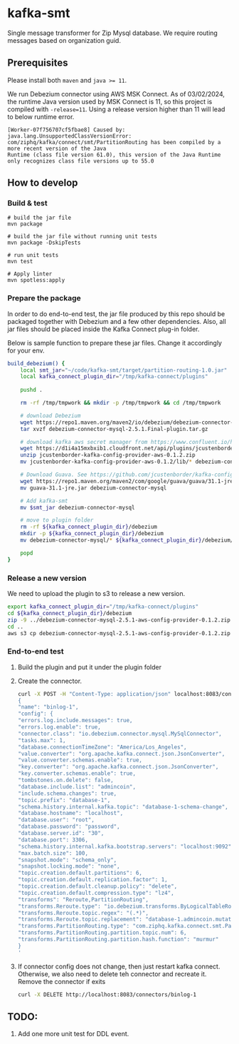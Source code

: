 # kafka-smt

Single message transformer for Zip Mysql database. We require routing messages based on organization guid.


## Prerequisites
Please install both `maven` and `java >= 11`. 

We run Debezium connector using AWS MSK Connect. As of 03/02/2024, the runtime Java version used by MSK Connect is 11, 
so this project is compiled with `-release=11`. Using a release version higher than 11 will lead to below runtime error.

```
[Worker-07f756707cf5fbae8] Caused by: java.lang.UnsupportedClassVersionError: 
com/ziphq/kafka/connect/smt/PartitionRouting has been compiled by a more recent version of the Java 
Runtime (class file version 61.0), this version of the Java Runtime only recognizes class file versions up to 55.0
```

## How to develop

### Build & test
```
# build the jar file
mvn package

# build the jar file without running unit tests
mvn package -DskipTests

# run unit tests
mvn test

# Apply linter 
mvn spotless:apply
```

### Prepare the package
In order to do end-to-end test, the jar file produced by this repo should be packaged together with Debezium and a 
few other dependencies. Also, all jar files should be placed inside the Kafka Connect plug-in folder.

Below is sample function to prepare these jar files. Change it accordingly for your env.
```bash
build_debezium() {
    local smt_jar="~/code/kafka-smt/target/partition-routing-1.0.jar"
    local kafka_connect_plugin_dir="/tmp/kafka-connect/plugins"
    
    pushd . 

    rm -rf /tmp/tmpwork && mkdir -p /tmp/tmpwork && cd /tmp/tmpwork

    # download Debezium 
    wget https://repo1.maven.org/maven2/io/debezium/debezium-connector-mysql/2.5.1.Final/debezium-connector-mysql-2.5.1.Final-plugin.tar.gz
    tar xvzf debezium-connector-mysql-2.5.1.Final-plugin.tar.gz

    # download kafka aws secret manager from https://www.confluent.io/hub/jcustenborder/kafka-config-provider-aws
    wget https://d1i4a15mxbxib1.cloudfront.net/api/plugins/jcustenborder/kafka-config-provider-aws/versions/0.1.2/jcustenborder-kafka-config-provider-aws-0.1.2.zip
    unzip jcustenborder-kafka-config-provider-aws-0.1.2.zip
    mv jcustenborder-kafka-config-provider-aws-0.1.2/lib/* debezium-connector-mysql

    # Download Guava. See https://github.com/jcustenborder/kafka-config-provider-aws/issues/2
    wget https://repo1.maven.org/maven2/com/google/guava/guava/31.1-jre/guava-31.1-jre.jar
    mv guava-31.1-jre.jar debezium-connector-mysql

    # Add kafka-smt
    mv $smt_jar debezium-connector-mysql 

    # move to plugin folder
    rm -rf ${kafka_connect_plugin_dir}/debezium
    mkdir -p ${kafka_connect_plugin_dir}/debezium 
    mv debezium-connector-mysql/* ${kafka_connect_plugin_dir}/debezium/

    popd
}
```

### Release a new version

We need to upload the plugin to s3 to release a new version.
```bash
export kafka_connect_plugin_dir="/tmp/kafka-connect/plugins"
cd ${kafka_connect_plugin_dir}/debezium
zip -9 ../debezium-connector-mysql-2.5.1-aws-config-provider-0.1.2.zip *
cd ..
aws s3 cp debezium-connector-mysql-2.5.1-aws-config-provider-0.1.2.zip s3://zip-kafka-connect-plugins/ --profile=admin
```



### End-to-end test

1. Build the plugin and put it under the plugin folder
2. Create the connector.
    ```bash
    curl -X POST -H "Content-Type: application/json" localhost:8083/connectors -d '
    {
    "name": "binlog-1",
    "config": {
    "errors.log.include.messages": true,
    "errors.log.enable": true,
    "connector.class": "io.debezium.connector.mysql.MySqlConnector",
    "tasks.max": 1,
    "database.connectionTimeZone": "America/Los_Angeles",
    "value.converter": "org.apache.kafka.connect.json.JsonConverter",
    "value.converter.schemas.enable": true,
    "key.converter": "org.apache.kafka.connect.json.JsonConverter",
    "key.converter.schemas.enable": true,
    "tombstones.on.delete": false,
    "database.include.list": "admincoin",
    "include.schema.changes": true,
    "topic.prefix": "database-1",
    "schema.history.internal.kafka.topic": "database-1-schema-change",
    "database.hostname": "localhost",
    "database.user": "root",
    "database.password": "password",
    "database.server.id": "30",
    "database.port": 3306,
    "schema.history.internal.kafka.bootstrap.servers": "localhost:9092",
    "max.batch.size": 100,
    "snapshot.mode": "schema_only",
    "snapshot.locking.mode": "none",
    "topic.creation.default.partitions": 6,
    "topic.creation.default.replication.factor": 1,
    "topic.creation.default.cleanup.policy": "delete",
    "topic.creation.default.compression.type": "lz4",
    "transforms": "Reroute,PartitionRouting",
    "transforms.Reroute.type": "io.debezium.transforms.ByLogicalTableRouter",
    "transforms.Reroute.topic.regex": "(.*)",
    "transforms.Reroute.topic.replacement": "database-1.admincoin.mutations",
    "transforms.PartitionRouting.type": "com.ziphq.kafka.connect.smt.PartitionRouting",
    "transforms.PartitionRouting.partition.topic.num": 6,
    "transforms.PartitionRouting.partition.hash.function": "murmur"
    }
    '
    ```

3. If connector config does not change, then just restart kafka connect.  
    Otherwise, we also need to delete teh connector and recreate it. Remove the connector if exits
    ```bash 
    curl -X DELETE http://localhost:8083/connectors/binlog-1
    ```


## TODO:
1. Add one more unit test for DDL event.
